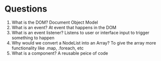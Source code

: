 # Questions

1. What is the DOM?
  Document Object Model
2. What is an event?
  At event that happens in the DOM
3. What is an event listener?
  Listens to user or interface input to trigger something to happen
4. Why would we convert a NodeList into an Array?
  To give the array more functionality like .map, .foreach, etc
5. What is a component? 
  A reusable peice of code
